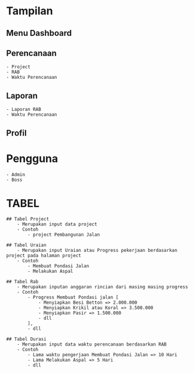 # Tampilan

## Menu Dashboard
## Perencanaan
    - Project
    - RAB
    - Waktu Perencanaan
## Laporan
    - Laporan RAB
    - Waktu Perencanaan
## Profil

# Pengguna

    - Admin
    - Boss

# TABEL

    ## Tabel Project
        - Merupakan input data project
        - Contoh
            - project Pembangunan Jalan

    ## Tabel Uraian
        - Merupakan input Uraian atau Progress pekerjaan berdasarkan project pada halaman project
        - Contoh
            - Membuat Pondasi Jalan
            - Melakukan Aspal

    ## Tabel Rab
        - Merupakan inputan anggaran rincian dari masing masing progress
        - Contoh
            - Progress Membuat Pondasi jalan [
                - Menyiapkan Besi Betton => 2.000.000
                - Menyiapkan Krikil atau Koral => 3.500.000
                - Menyiapkan Pasir => 1.500.000
                - dll
            ],
            - dll

    ## Tabel Durasi
        - Merupakan input data waktu perencanaan berdasarkan RAB
        - Contoh
            - Lama waktu pengerjaan Membuat Pondasi Jalan => 10 Hari
            - Lama Melakukan Aspal => 5 Hari
            - dll
